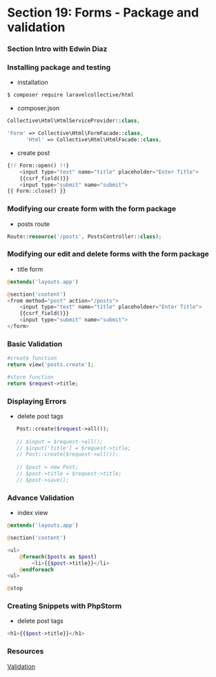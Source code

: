 # Section 19: Forms - Package and validation

### Section Intro with Edwin Diaz

### Installing package and testing
+ installation
```bash
$ composer require laravelcollective/html
```
+ composer.json
```php
Collective\Html\HtmlServiceProvider::class,

'Form' => Collective\Html\FormFacade::class,
      'Html' => Collective\Html\HtmlFacade::class,
```
+ create post    
```php
{!! Form::open() !!}
    <input type="text" name="title" placeholder="Enter Title">
    {{csrf_field()}}
    <input type="submit" name="submit">
{{ Form::close() }}
```
### Modifying our create form with the form package
+ posts route
```php
Route::resource('/posts', PostsController::class);
```

### Modifying our edit and delete forms with the form package
+ title form
```php
@extends('layouts.app')

@section('content')
<from method="post" action="/posts">
    <input type="text" name="title" placeholdeer="Enter Title">
    {{csrf_field()}}
    <input type="submit" name="submit">
</form>
```

### Basic Validation
```php
#create function
return view('posts.create');

#store function
return $request->title;
```

### Displaying Errors
+ delete post tags
```php
   Post::create($request->all());
   
   // $input = $request->all();
   // $input['title'] = $request->title;
   // Post::create($request->all());
   
   // $post = new Post;
   // $post->title = $request->title;
   // $post->save();
```

### Advance Validation
+ index view
```php
@extends('layouts.app')

@section('content')

<ul>
    @foreach($posts as $post)
        <li>{{$post->title}}</li>
    @endforeach
<ul>

@stop
```

### Creating Snippets with PhpStorm
+ delete post tags
```php
<h1>{{$post->title}}</h1>
```

### Resources
[Validation](https://laravel.com/docs/5.2/validation)
